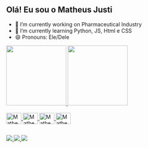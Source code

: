 ## Olá! Eu sou o Matheus Justi


- 🔭 I’m currently working on Pharmaceutical Industry
- 🌱 I’m currently learning Python, JS, Html e CSS
- 😄 Pronouns: Ele/Dele

<div>
  <a href="https://github.com/Justimatheus">
    <img height="160em" src="https://github-readme-stats.vercel.app/api?username=Justimatheus&show_icons=true&theme=dark&include_all_commits-true&count_private=true"/>
    <img height="160em" src="https://github-readme-stats.vercel.app/api/top-langs/?username=Justimatheus&layout=compact&langs_count=16&theme=dark"/>
</div>

<div style="display: inline_block"><br>
  <img align="center" alt="Matheus-Js" height="30" width="40" src="https://cdn.jsdelivr.net/gh/devicons/devicon/icons/javascript/javascript-original.svg">
  <img align="center" alt="Matheus-Python" height="30" width="40" src="https://cdn.jsdelivr.net/gh/devicons/devicon/icons/python/python-original.svg">
  <img align="center" alt="Matheus-CSS" height="30" width="40" src="https://cdn.jsdelivr.net/gh/devicons/devicon/icons/css3/css3-original.svg">
  <img align="center" alt="Matheus-HTML" height="30" width="40" src="https://cdn.jsdelivr.net/gh/devicons/devicon/icons/html5/html5-original.svg">

  ##
  
  <div>
    <a href="https://www.linkedin.com/in/matheus-justi-34334a198/" target="_blank"> <img src="https://img.shields.io/badge/LinkedIn-0077B5?style=for-the-badge&logo=linkedin&logoColor=white"/>
    <a href="https://www.facebook.com/matheus.justi" target="_blank"> <img src="https://img.shields.io/badge/Facebook-1877F2?style=for-the-badge&logo=facebook&logoColor=white"/>
    <a href="https://www.instagram.com/justimatheus/" target="_blank"> <img src="https://img.shields.io/badge/Instagram-E4405F?style=for-the-badge&logo=instagram&logoColor=white"/>
  </div>
